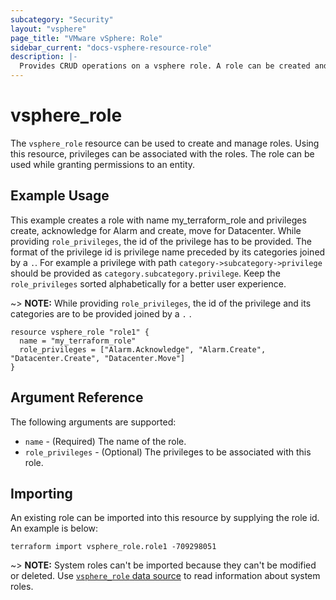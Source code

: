 ```yaml
---
subcategory: "Security"
layout: "vsphere"
page_title: "VMware vSphere: Role"
sidebar_current: "docs-vsphere-resource-role"
description: |-
  Provides CRUD operations on a vsphere role. A role can be created and privileges can be associated with it,
---
```


# vsphere\_role

The `vsphere_role` resource can be used to create and manage roles. Using this resource, privileges can be
associated with the roles. The role can be used while granting permissions to an entity.

## Example Usage

This example creates a role with name my_terraform_role and privileges create, acknowledge for Alarm and
create, move for Datacenter. While providing `role_privileges`, the id of the privilege has to be provided.
The format of the privilege id is privilege name preceded by its categories joined by a `.`.
For example a privilege with path `category->subcategory->privilege` should be provided as
`category.subcategory.privilege`. Keep the `role_privileges` sorted alphabetically for a better user experience.

~> **NOTE:** While providing `role_privileges`, the id of the privilege and its categories are to be provided
joined by a `.` .

```hcl
resource vsphere_role "role1" {
  name = "my_terraform_role"
  role_privileges = ["Alarm.Acknowledge", "Alarm.Create", "Datacenter.Create", "Datacenter.Move"]
}
```

## Argument Reference

The following arguments are supported:

* `name` - (Required) The name of the role.
* `role_privileges` - (Optional) The privileges to be associated with this role.

## Importing

An existing role can be imported into this resource by supplying the role id. An example is below:

```
terraform import vsphere_role.role1 -709298051
```

~> **NOTE:** System roles can't be imported because they can't be modified or deleted.
Use [`vsphere_role` data source][ref-vsphere-role-data-source]
to read information about system roles.

[ref-vsphere-role-data-source]: /docs/providers/vsphere/d/vsphere_role.html
